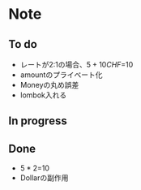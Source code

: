 Note
==

## To do
* レートが2:1の場合、$5+10CHF=$10
* amountのプライベート化
* Moneyの丸め誤差
* lombok入れる

## In progress

## Done
* $5*2=$10
* Dollarの副作用
